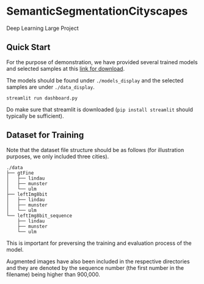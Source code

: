 # SemanticSegmentationCityscapes
Deep Learning Large Project

## Quick Start
For the purpose of demonstration, we have provided several trained models and selected samples at this [link for download](). 

The models should be found under `./models_display` and the selected samples are under `./data_display`. 

```
streamlit run dashboard.py
```

Do make sure that streamlit is downloaded (`pip install streamlit` should typically be sufficient).

## Dataset for Training
Note that the dataset file structure should be as follows (for illustration purposes, we only included three cities). 
```
./data
├── gtFine
│   ├── lindau
│   ├── munster
│   └── ulm
├── leftImg8bit
│   ├── lindau
│   ├── munster
│   └── ulm
└── leftImg8bit_sequence
    ├── lindau
    ├── munster
    └── ulm
```
This is important for preversing the training and evaluation process of the model. 

Augmented images have also been included in the respective directories and they are denoted by the sequence number (the first number in the filename) being higher than 900,000. 
